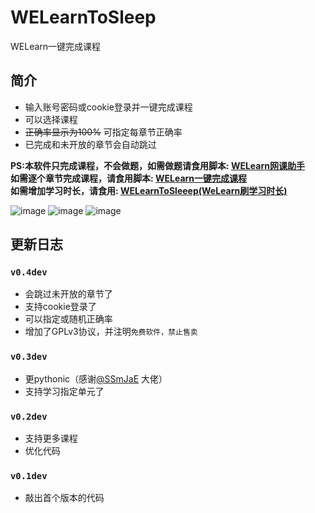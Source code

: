 # WELearnToSleep
WELearn一键完成课程

## 简介
* 输入账号密码或cookie登录并一键完成课程
* 可以选择课程
* ~~正确率显示为100%~~ 可指定每章节正确率
* 已完成和未开放的章节会自动跳过

**PS:本软件只完成课程，不会做题，如需做题请食用脚本: [WELearn网课助手](https://greasyfork.org/zh-CN/scripts/398601-welearn%E7%BD%91%E8%AF%BE%E5%8A%A9%E6%89%8B)**   
**如需逐个章节完成课程，请食用脚本: [WELearn一键完成课程](https://github.com/Avenshy/WELearnToSleep-JavaScript)**  
**如需增加学习时长，请食用: [WELearnToSleeep(WeLearn刷学习时长)](https://github.com/Avenshy/WELearnToSleeep)**  

![image](https://raw.githubusercontent.com/Avenshy/WELearnToSleep/master/preview1.png)
![image](https://raw.githubusercontent.com/Avenshy/WELearnToSleep/master/preview2.png)
![image](https://raw.githubusercontent.com/Avenshy/WELearnToSleep/master/preview3.png)


## 更新日志

### `v0.4dev`
* 会跳过未开放的章节了
* 支持cookie登录了
* 可以指定或随机正确率
* 增加了GPLv3协议，并注明`免费软件，禁止售卖`

### `v0.3dev`
* 更pythonic（感谢[@SSmJaE](https://github.com/SSmJaE) 大佬）
* 支持学习指定单元了

### `v0.2dev`
* 支持更多课程
* 优化代码

### `v0.1dev`
* 敲出首个版本的代码
